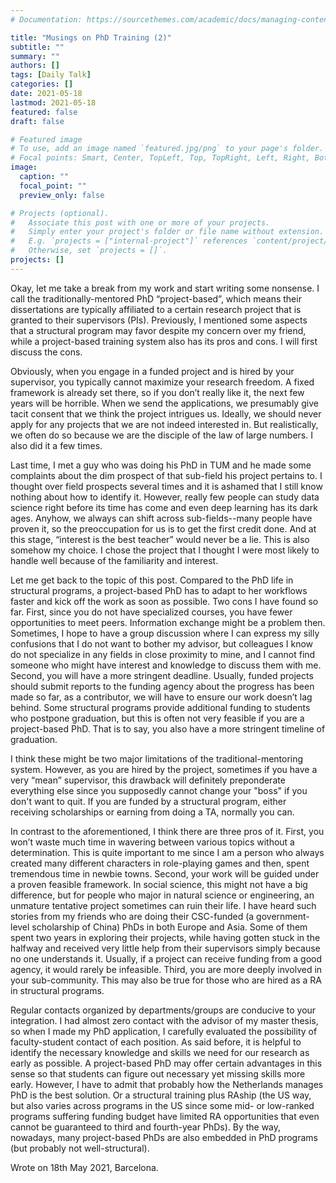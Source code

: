 ```yaml
---
# Documentation: https://sourcethemes.com/academic/docs/managing-content/

title: "Musings on PhD Training (2)"
subtitle: ""
summary: ""
authors: []
tags: [Daily Talk]
categories: []
date: 2021-05-18
lastmod: 2021-05-18
featured: false
draft: false

# Featured image
# To use, add an image named `featured.jpg/png` to your page's folder.
# Focal points: Smart, Center, TopLeft, Top, TopRight, Left, Right, BottomLeft, Bottom, BottomRight.
image:
  caption: ""
  focal_point: ""
  preview_only: false

# Projects (optional).
#   Associate this post with one or more of your projects.
#   Simply enter your project's folder or file name without extension.
#   E.g. `projects = ["internal-project"]` references `content/project/deep-learning/index.md`.
#   Otherwise, set `projects = []`.
projects: []
---
```

Okay, let me take a break from my work and start writing some nonsense. I call the traditionally-mentored PhD “project-based”, which means their dissertations are typically affiliated to a certain research project that is granted to their supervisors (PIs). Previously, I mentioned some aspects that a structural program may favor despite my concern over my friend, while a project-based training system also has its pros and cons. I will first discuss the cons. 

Obviously, when you engage in a funded project and is hired by your supervisor, you typically cannot maximize your research freedom. A fixed framework is already set there, so if you don’t really like it, the next few years will be horrible. When we send the applications, we presumably give tacit consent that we think the project intrigues us. Ideally, we should never apply for any projects that we are not indeed interested in. But realistically, we often do so because we are the disciple of the law of large numbers. I also did it a few times.

Last time, I met a guy who was doing his PhD in TUM and he made some complaints about the dim prospect of that sub-field his project pertains to. I thought over field prospects several times and it is ashamed that I still know nothing about how to identify it. However, really few people can study data science right before its time has come and even deep learning has its dark ages. Anyhow, we always can shift across sub-fields--many people have proven it, so the preoccupation for us is to get the first credit done. And at this stage, “interest is the best teacher” would never be a lie. This is also somehow my choice. I chose the project that I thought I were most likely to handle well because of the familiarity and interest.

Let me get back to the topic of this post. Compared to the PhD life in structural programs, a project-based PhD has to adapt to her workflows faster and kick off the work as soon as possible. Two cons I have found so far. First, since you do not have specialized courses, you have fewer opportunities to meet peers. Information exchange might be a problem then. Sometimes, I hope to have a group discussion where I can express my silly confusions that I do not want to bother my advisor, but colleagues I know do not specialize in any fields in close proximity to mine, and I cannot find someone who might have interest and knowledge to discuss them with me. Second, you will have a more stringent deadline. Usually, funded projects should submit reports to the funding agency about the progress has been made so far, as a contributor, we will have to ensure our work doesn’t lag behind. Some structural programs provide additional funding to students who postpone graduation, but this is often not very feasible if you are a project-based PhD. That is to say, you also have a more stringent timeline of graduation. 

I think these might be two major limitations of the traditional-mentoring system. However, as you are hired by the project, sometimes if you have a very “mean” supervisor, this drawback will definitely preponderate everything else since you supposedly cannot change your "boss" if you don't want to quit. If you are funded by a structural program, either receiving scholarships or earning from doing a TA, normally you can.

In contrast to the aforementioned, I think there are three pros of it. First, you won’t waste much time in wavering between various topics without a determination. This is quite important to me since I am a person who always created many different characters in role-playing games and then, spent tremendous time in newbie towns. Second, your work will be guided under a proven feasible framework. In social science, this might not have a big difference, but for people who major in natural science or engineering, an unmature tentative project sometimes can ruin their life. I have heard such stories from my friends who are doing their CSC-funded (a government-level scholarship of China) PhDs in both Europe and Asia. Some of them spent two years in exploring their projects, while having gotten stuck in the halfway and received very little help from their supervisors simply because no one understands it. Usually, if a project can receive funding from a good agency, it would rarely be infeasible. Third, you are more deeply involved in your sub-community. This may also be true for those who are hired as a RA in structural programs.

Regular contacts organized by departments/groups are conducive to your integration. I had almost zero contact with the advisor of my master thesis, so when I made my PhD application, I carefully evaluated the possibility of faculty-student contact of each position. As said before, it is helpful to identify the necessary knowledge and skills we need for our research as early as possible. A project-based PhD may offer certain advantages in this sense so that students can figure out necessary yet missing skills more early. However, I have to admit that probably how the Netherlands manages PhD is the best solution. Or a structural training plus RAship (the US way, but also varies across programs in the US since some mid- or low-ranked programs suffering funding budget have limited RA opportunities that even cannot be guaranteed to third and fourth-year PhDs). By the way, nowadays, many project-based PhDs are also embedded in PhD programs (but probably not well-structural).

Wrote on 18th May 2021, Barcelona.

